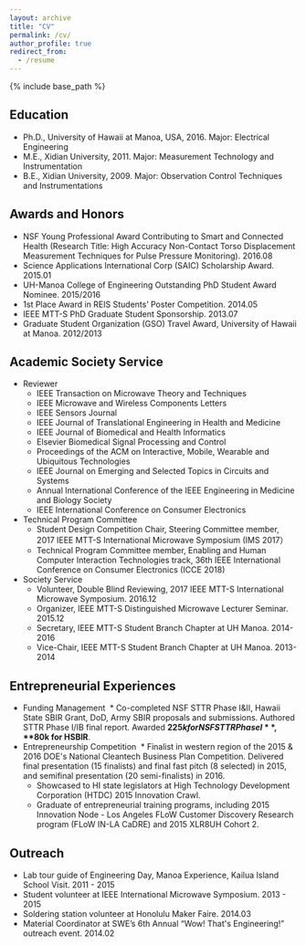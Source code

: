 ```yaml
---
layout: archive
title: "CV"
permalink: /cv/
author_profile: true
redirect_from:
  - /resume
---
```


{% include base_path %}

## Education
* Ph.D., University of Hawaii at Manoa, USA, 2016. Major: Electrical Engineering
* M.E., Xidian University, 2011. Major: Measurement Technology and Instrumentation
* B.E., Xidian University, 2009. Major: Observation Control Techniques and Instrumentations


## Awards and Honors
* NSF Young Professional Award Contributing to Smart and Connected Health (Research Title: High Accuracy Non-Contact Torso Displacement Measurement Techniques for Pulse Pressure Monitoring). 2016.08
* Science Applications International Corp (SAIC) Scholarship Award. 2015.01
* UH-Manoa College of Engineering Outstanding PhD Student Award Nominee. 2015/2016
* 1st Place Award in REIS Students’ Poster Competition. 2014.05
* IEEE MTT-S PhD Graduate Student Sponsorship. 2013.07
* Graduate Student Organization (GSO) Travel Award, University of Hawaii at Manoa. 2012/2013
  
  
## Academic Society Service
* Reviewer
  * IEEE Transaction on Microwave Theory and Techniques 
  * IEEE Microwave and Wireless Components Letters 
  * IEEE Sensors Journal 
  * IEEE Journal of Translational Engineering in Health and Medicine
  * IEEE Journal of Biomedical and Health Informatics 
  * Elsevier Biomedical Signal Processing and Control 
  * Proceedings of the ACM on Interactive, Mobile, Wearable and Ubiquitous Technologies 
  * IEEE Journal on Emerging and Selected Topics in Circuits and Systems
  * Annual International Conference of the IEEE Engineering in Medicine and Biology Society 
  * IEEE International Conference on Consumer Electronics
* Technical Program Committee
  * Student Design Competition Chair, Steering Committee member, 2017 IEEE MTT-S International Microwave Symposium (IMS 2017）
  * Technical Program Committee member, Enabling and Human Computer Interaction Technologies track, 36th IEEE International Conference on Consumer Electronics (ICCE 2018)
* Society Service
  * Volunteer, Double Blind Reviewing, 2017 IEEE MTT-S International Microwave Symposium. 2016.12
  * Organizer, IEEE MTT-S Distinguished Microwave Lecturer Seminar. 2015.12
  * Secretary, IEEE MTT-S Student Branch Chapter at UH Manoa. 2014-2016
  * Vice-Chair, IEEE MTT-S Student Branch Chapter at UH Manoa. 2013-2014


## Entrepreneurial Experiences
* Funding Management
  * Co-completed NSF STTR Phase I&II, Hawaii State SBIR Grant, DoD, Army SBIR proposals and submissions. Authored STTR Phase I/IB final report. Awarded **$225k for NSF STTR Phase I**, **$80k for HSBIR**.
* Entrepreneurship Competition
  * Finalist in western region of the 2015 & 2016 DOE's National Cleantech Business Plan Competition. Delivered final presentation (15 finalists) and final fast pitch (8 selected) in 2015, and semifinal presentation (20 semi-finalists) in 2016.
  * Showcased to HI state legislators at High Technology Development Corporation (HTDC) 2015 Innovation Crawl.
  * Graduate of entrepreneurial training programs, including 2015 Innovation Node - Los Angeles FLoW Customer Discovery Research program (FLoW IN-LA CaDRE) and 2015 XLR8UH Cohort 2.


## Outreach
* Lab tour guide of Engineering Day, Manoa Experience, Kailua Island School Visit. 2011 - 2015
* Student volunteer at IEEE International Microwave Symposium. 2013 - 2015
* Soldering station volunteer at Honolulu Maker Faire. 2014.03
* Material Coordinator at SWE’s 6th Annual “Wow! That's Engineering!” outreach event. 2014.02
